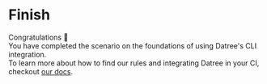 # Finish

Congratulations 👏  
You have completed the scenario on the foundations of using Datree's CLI integration.  
To learn more about how to find our rules and integrating Datree in your CI, checkout [our docs](https://hub.datree.io/centralized-policy).
